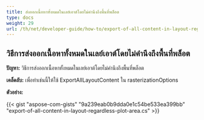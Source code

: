 ```yaml
---
title: ส่งออกเนื้อหาทั้งหมดในเลย์เอาต์โดยไม่คำนึงถึงพื้นที่พล็อต
type: docs
weight: 29
url: /th/net/developer-guide/how-to/export-of-all-content-in-layout-regardless-plot-area/
---
```


## **วิธีการส่งออกเนื้อหาทั้งหมดในเลย์เอาต์โดยไม่คำนึงถึงพื้นที่พล็อต**

**ปัญหา:** วิธีการส่งออกเนื้อหาทั้งหมดในเลย์เอาต์โดยไม่คำนึงถึงพื้นที่พล็อต

**เคล็ดลับ:** เพื่อทำเช่นนี้ให้ใช้ ExportAllLayoutContent ใน rasterizationOptions

**ตัวอย่าง:**

{{< gist "aspose-com-gists" "9a239eab0b9dda0e1c54be533ea399bb" "export-of-all-content-in-layout-regardless-plot-area.cs" >}}
